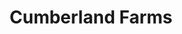 ---
title: "Cumberland Farms"
url: /stuart/cumberland-farms-southeast-federal-highway-2/
shop: Lebensmittel
---